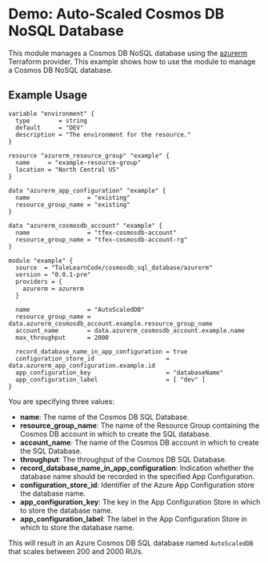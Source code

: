 # Demo: Auto-Scaled Cosmos DB NoSQL Database

This module manages a Cosmos DB NoSQL database using the [azurerm](https://registry.terraform.io/providers/hashicorp/azurerm/latest) Terraform provider.  This example shows how to use the module to manage a Cosmos DB NoSQL database.

## Example Usage

```hcl
variable "environment" {
  type        = string
  default     = "DEV"
  description = "The environment for the resource."
}

resource "azurerm_resource_group" "example" {
  name     = "example-resource-group"
  location = "North Central US"
}

data "azurerm_app_configuration" "example" {
  name                = "existing"
  resource_group_name = "existing"
}

data "azurerm_cosmosdb_account" "example" {
  name                = "tfex-cosmosdb-account"
  resource_group_name = "tfex-cosmosdb-account-rg"
}

module "example" {
  source  = "TaleLearnCode/cosmosdb_sql_database/azurerm"
  version = "0.0.1-pre"
  providers = {
    azurerm = azurerm
  }

  name                = "AutoScaledDB"
  resource_group_name = data.azurerm_cosmosdb_account.example.resource_group_name
  account_name        = data.azurerm_cosmosdb_account.example.name
  max_throughput      = 2000

  record_database_name_in_app_configuration = true
  configuration_store_id                    = data.azurerm_app_configuration.example.id
  app_configuration_key                     = "databaseName"
  app_configuration_label                   = [ "dev" ]
}
```

You are specifying three values:

- **name**: The name of the Cosmos DB SQL Database.
- **resource_group_name**: The name of the Resource Group containing the Cosmos DB account in which to create the SQL database.
- **account_name**: The name of the Cosmos DB account in which to create the SQL Database.
- **throughput**: The throughput of the Cosmos DB SQL Database.
- **record_database_name_in_app_configuration**: Indication whether the database name should be recorded in the specified App Configuration.
- **configuration_store_id**: Identifier of the Azure App Configuration store the database name.
- **app_configuration_key**: The key in the App Configuration Store in which to store the database name.
- **app_configuration_label**: The label in the App Configuration Store in which to store the database name.

This will result in an Azure Cosmos DB SQL database named `AutoScaledDB` that scales between 200 and 2000 RU/s.